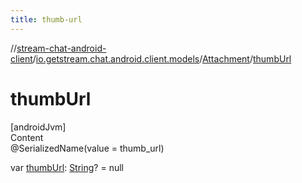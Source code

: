 ```yaml
---
title: thumb-url
---
```

//[stream-chat-android-client](../../../index.md)/[io.getstream.chat.android.client.models](../index.md)/[Attachment](index.md)/[thumbUrl](thumbUrl.md)



# thumbUrl  
[androidJvm]  
Content  
@SerializedName(value = thumb_url)  
  
var [thumbUrl](thumbUrl.md): [String](https://kotlinlang.org/api/latest/jvm/stdlib/kotlin/-string/index.html)? = null  



